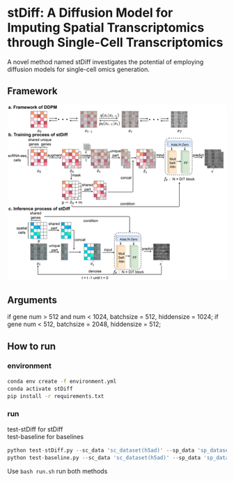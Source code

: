 # stDiff: A Diffusion Model for Imputing Spatial Transcriptomics through Single-Cell Transcriptomics

A novel method named stDiff investigates the potential of employing diffusion models for single-cell omics generation.

## Framework
![framework](./framework.jpg)

## Arguments
if gene num > 512 and num < 1024, batchsize = 512, hiddensize = 1024;
if gene num < 512, batchsize = 2048, hiddensize = 512;

## How to run
### environment
```bash
conda env create -f environment.yml
conda activate stDiff
pip install -r requirements.txt
```
### run
test-stDiff for stDiff \
test-baseline for baselines 

```python
python test-stDiff.py --sc_data 'sc_dataset(h5ad)' --sp_data 'sp_dataset(h5ad)' --document 'stDiff_result_name' --batch_size 512 --hidden_size 1024
python test-baseline.py --sc_data 'sc_dataset(h5ad)' --sp_data 'sp_dataset(h5ad)' --document 'base_result_name'   
```
Use ```bash run.sh``` run both methods



